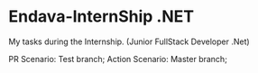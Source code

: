 # Endava-InternShip .NET
My tasks during the Internship. (Junior FullStack Developer .Net)

PR Scenario: Test branch;
Action Scenario: Master branch;